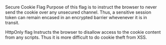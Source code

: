 Secure Cookie Flag
  Purpose of this flag is to instruct the browser to never send the cookie over any unsecured channel.  Thus, a sensitive session token can remain encased in an encrypted barrier whevenever it is in transit.

HttpOnly flag
  Instructs the browser to disallow access to the cookie content from any scripts.  Thus it is more difficult to do cookie theft from XSS.